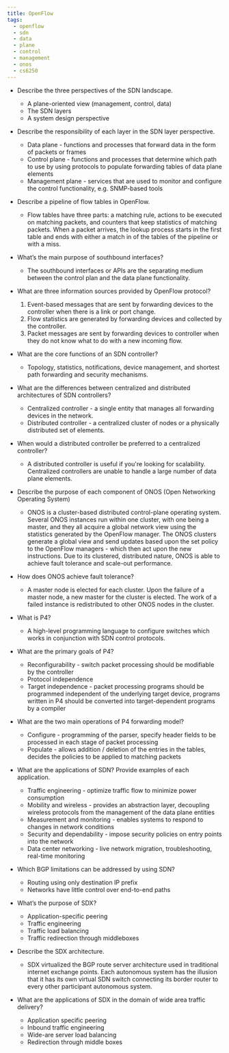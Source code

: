 ```yaml
---
title: OpenFlow
tags:
  - openflow
  - sdn
  - data
  - plane
  - control
  - management
  - onos
  - cs6250
---
```


- Describe the three perspectives of the SDN landscape.

  - A plane-oriented view (management, control, data)
  - The SDN layers
  - A system design perspective

- Describe the responsibility of each layer in the SDN layer perspective.

  - Data plane - functions and processes that forward data in the form of packets or frames
  - Control plane - functions and processes that determine which path to use by using protocols to
    populate forwarding tables of data plane elements
  - Management plane - services that are used to monitor and configure the control functionality,
    e.g. SNMP-based tools

- Describe a pipeline of flow tables in OpenFlow.

  - Flow tables have three parts: a matching rule, actions to be executed on matching packets, and
    counters that keep statistics of matching packets. When a packet arrives, the lookup process
    starts in the first table and ends with either a match in of the tables of the pipeline or with
    a miss.

- What’s the main purpose of southbound interfaces?

  - The southbound interfaces or APIs are the separating medium between the control plan and the
    data plane functionality.

- What are three information sources provided by OpenFlow protocol?

  1. Event-based messages that are sent by forwarding devices to the controller when there is a link
     or port change.
  2. Flow statistics are generated by forwarding devices and collected by the controller.
  3. Packet messages are sent by forwarding devices to controller when they do not know what to do
     with a new incoming flow.

- What are the core functions of an SDN controller?

  - Topology, statistics, notifications, device management, and shortest path forwarding and
    security mechanisms.

- What are the differences between centralized and distributed architectures of SDN controllers?

  - Centralized controller - a single entity that manages all forwarding devices in the network.
  - Distributed controller - a centralized cluster of nodes or a physically distributed set of
    elements.

- When would a distributed controller be preferred to a centralized controller?

  - A distributed controller is useful if you're looking for scalability. Centralized controllers
    are unable to handle a large number of data plane elements.

- Describe the purpose of each component of ONOS (Open Networking Operating System)

  - ONOS is a cluster-based distributed control-plane operating system. Several ONOS instances run
    within one cluster, with one being a master, and they all acquire a global network view using
    the statistics generated by the OpenFlow manager. The ONOS clusters generate a global view and
    send updates based upon the set policy to the OpenFlow managers - which then act upon the new
    instructions. Due to its clustered, distributed nature, ONOS is able to achieve fault tolerance
    and scale-out performance.

- How does ONOS achieve fault tolerance?

  - A master node is elected for each cluster. Upon the failure of a master node, a new master for
    the cluster is elected. The work of a failed instance is redistributed to other ONOS nodes in
    the cluster.

- What is P4?

  - A high-level programming language to configure switches which works in conjunction with SDN
    control protocols.

- What are the primary goals of P4?

  - Reconfigurability - switch packet processing should be modifiable by the controller
  - Protocol independence
  - Target independence - packet processing programs should be programmed independent of the
    underlying target device, programs written in P4 should be converted into target-dependent
    programs by a compiler

- What are the two main operations of P4 forwarding model?

  - Configure - programming of the parser, specify header fields to be processed in each stage of
    packet processing
  - Populate - allows addition / deletion of the entries in the tables, decides the policies to be
    applied to matching packets

- What are the applications of SDN? Provide examples of each application.

  - Traffic engineering - optimize traffic flow to minimize power consumption
  - Mobility and wireless - provides an abstraction layer, decoupling wireless protocols from the
    management of the data plane entities
  - Measurement and monitoring - enables systems to respond to changes in network conditions
  - Security and dependability - impose security policies on entry points into the network
  - Data center networking - live network migration, troubleshooting, real-time monitoring

- Which BGP limitations can be addressed by using SDN?

  - Routing using only destination IP prefix
  - Networks have little control over end-to-end paths

- What’s the purpose of SDX?

  - Application-specific peering
  - Traffic engineering
  - Traffic load balancing
  - Traffic redirection through middleboxes

- Describe the SDX architecture.

  - SDX virtualized the BGP route server architecture used in traditional internet exchange points.
    Each autonomous system has the illusion that it has its own virtual SDN switch connecting its
    border router to every other participant autonomous system.

- What are the applications of SDX in the domain of wide area traffic delivery?

  - Application specific peering
  - Inbound traffic engineering
  - Wide-are server load balancing
  - Redirection through middle boxes

